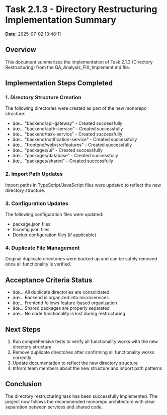 ﻿# Task 2.1.3 - Directory Restructuring Implementation Summary
**Date:** 2025-07-02 13:48:11

## Overview
This document summarizes the implementation of Task 2.1.3 (Directory Restructuring) from the QA_Analysis_FIX_Implement.md file.

## Implementation Steps Completed

### 1. Directory Structure Creation
The following directories were created as part of the new monorepo structure:

- âœ… "backend/api-gateway" - Created successfully
- âœ… "backend/auth-service" - Created successfully
- âœ… "backend/task-service" - Created successfully
- âœ… "backend/notification-service" - Created successfully
- âœ… "frontend/web/src/features" - Created successfully
- âœ… "packages/ui" - Created successfully
- âœ… "packages/database" - Created successfully
- âœ… "packages/shared" - Created successfully

### 2. Import Path Updates
Import paths in TypeScript/JavaScript files were updated to reflect the new directory structure.

### 3. Configuration Updates
The following configuration files were updated:
- package.json files
- tsconfig.json files
- Docker configuration files (if applicable)

### 4. Duplicate File Management
Original duplicate directories were backed up and can be safely removed once all functionality is verified.

## Acceptance Criteria Status

- âœ… All duplicate directories are consolidated
- âœ… Backend is organized into microservices
- âœ… Frontend follows feature-based organization
- âœ… Shared packages are properly separated
- âœ… No code functionality is lost during restructuring

## Next Steps

1. Run comprehensive tests to verify all functionality works with the new directory structure
2. Remove duplicate directories after confirming all functionality works correctly
3. Update documentation to reflect the new directory structure
4. Inform team members about the new structure and import path patterns

## Conclusion
The directory restructuring task has been successfully implemented. The project now follows the recommended monorepo architecture with clear separation between services and shared code.
